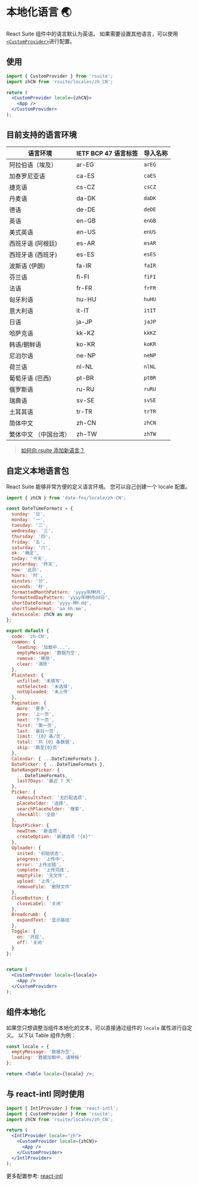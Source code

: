# 本地化语言 🌏

React Suite 组件中的语言默认为英语。 如果需要设置其他语言，可以使用 [`<CustomProvider>`](/zh/components/custom-provider/)进行配置。

## 使用

```jsx
import { CustomProvider } from 'rsuite';
import zhCN from 'rsuite/locales/zh_CN';

return (
  <CustomProvider locale={zhCN}>
    <App />
  </CustomProvider>
);
```

<!--{include:`example.md`}-->

## 目前支持的语言环境

| 语言环境              | IETF BCP 47 语言标签 | 导入名称 |
| --------------------- | -------------------- | -------- |
| 阿拉伯语（埃及）      | ar-EG                | `arEG`   |
| 加泰罗尼亚语          | ca-ES                | `caES`   |
| 捷克语                | cs-CZ                | `csCZ`   |
| 丹麦语                | da-DK                | `daDK`   |
| 德语                  | de-DE                | `deDE`   |
| 英语                  | en-GB                | `enGB`   |
| 美式英语              | en-US                | `enUS`   |
| 西班牙语 (阿根廷)     | es-AR                | `esAR`   |
| 西班牙语 (西班牙)     | es-ES                | `esES`   |
| 波斯语 (伊朗)         | fa-IR                | `faIR`   |
| 芬兰语                | fi-FI                | `fiFI`   |
| 法语                  | fr-FR                | `frFR`   |
| 匈牙利语              | hu-HU                | `huHU`   |
| 意大利语              | it-IT                | `itIT`   |
| 日语                  | ja-JP                | `jaJP`   |
| 哈萨克语              | kk-KZ                | `kkKZ`   |
| 韩语/朝鲜语           | ko-KR                | `koKR`   |
| 尼泊尔语              | ne-NP                | `neNP`   |
| 荷兰语                | nl-NL                | `nlNL`   |
| 葡萄牙语 (巴西)       | pt-BR                | `ptBR`   |
| 俄罗斯语              | ru-RU                | `ruRU`   |
| 瑞典语                | sv-SE                | `svSE`   |
| 土耳其语              | tr-TR                | `trTR`   |
| 简体中文              | zh-CN                | `zhCN`   |
| 繁体中文 （中国台湾） | zh-TW                | `zhTW`   |

> [如何向 rsuite 添加新语言？](https://github.com/rsuite/rsuite/discussions/2927)

## 自定义本地语言包

React Suite 能够非常方便的定义语言环境。 您可以自己创建一个 locale 配置。

```jsx
import { zhCN } from 'date-fns/locale/zh-CN';

const DateTimeFormats = {
  sunday: '日',
  monday: '一',
  tuesday: '二',
  wednesday: '三',
  thursday: '四',
  friday: '五',
  saturday: '六',
  ok: '确定',
  today: '今天',
  yesterday: '昨天',
  now: '此刻',
  hours: '时',
  minutes: '分',
  seconds: '秒',
  formattedMonthPattern: 'yyyy年MM月',
  formattedDayPattern: 'yyyy年MM月dd日',
  shortDateFormat: 'yyyy-MM-dd',
  shortTimeFormat: 'aa hh:mm',
  dateLocale: zhCN as any
};

export default {
  code: 'zh-CN',
  common: {
    loading: '加载中...',
    emptyMessage: '数据为空',
    remove: '移除',
    clear: '清除'
  },
  Plaintext: {
    unfilled: '未填写',
    notSelected: '未选择',
    notUploaded: '未上传'
  },
  Pagination: {
    more: '更多',
    prev: '上一页',
    next: '下一页',
    first: '第一页',
    last: '最后一页',
    limit: '{0} 条/页',
    total: '共 {0} 条数据',
    skip: '跳至{0}页'
  },
  Calendar: { ...DateTimeFormats },
  DatePicker: { ...DateTimeFormats },
  DateRangePicker: {
    ...DateTimeFormats,
    last7Days: '最近 7 天'
  },
  Picker: {
    noResultsText: '无匹配选项',
    placeholder: '选择',
    searchPlaceholder: '搜索',
    checkAll: '全部'
  },
  InputPicker: {
    newItem: '新选项',
    createOption: '新建选项 "{0}"'
  },
  Uploader: {
    inited: '初始状态',
    progress: '上传中',
    error: '上传出错',
    complete: '上传完成',
    emptyFile: '无文件',
    upload: '上传',
    removeFile: '删除文件'
  },
  CloseButton: {
    closeLabel: '关闭'
  },
  Breadcrumb: {
    expandText: '显示路径'
  },
  Toggle: {
    on: '开启',
    off: '关闭'
  }
};


return (
  <CustomProvider locale={locale}>
    <App />
  </CustomProvider>
);
```

## 组件本地化

如果您只想调整当组件本地化的文本，可以直接通过组件的 `locale` 属性进行自定义。 以下以 Table 组件为例：

```jsx
const locale = {
  emptyMessage: '数据为空',
  loading: '数据加载中, 请稍候'
};

return <Table locale={locale} />;
```

<!--{include:(guide/i18n/fragments/locales.md)}-->

## 与 react-intl 同时使用

```jsx
import { IntlProvider } from 'react-intl';
import { CustomProvider } from 'rsuite';
import zhCN from 'rsuite/locales/zh_CN';

return (
  <IntlProvider locale="zh">
    <CustomProvider locale={zhCN}>
      <App />
    </CustomProvider>
  </IntlProvider>
);
```

更多配置参考: [react-intl](https://github.com/yahoo/react-intl)
